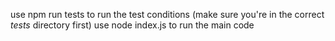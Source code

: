 use npm run tests to run the test conditions (make sure you're in the correct _tests_ directory first)
use node index.js to run the main code
